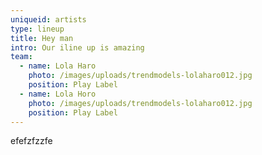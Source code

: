 ```yaml
---
uniqueid: artists
type: lineup
title: Hey man
intro: Our iline up is amazing
team:
  - name: Lola Haro
    photo: /images/uploads/trendmodels-lolaharo012.jpg
    position: Play Label
  - name: Lola Horo
    photo: /images/uploads/trendmodels-lolaharo012.jpg
    position: Play Label
---
```


efefzfzzfe